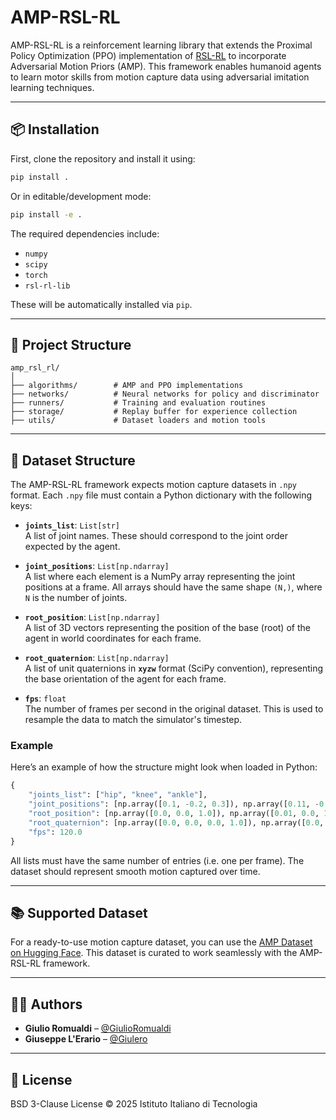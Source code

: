 # AMP-RSL-RL

AMP-RSL-RL is a reinforcement learning library that extends the Proximal Policy Optimization (PPO) implementation of [RSL-RL](https://github.com/leggedrobotics/rsl_rl) to incorporate Adversarial Motion Priors (AMP). This framework enables humanoid agents to learn motor skills from motion capture data using adversarial imitation learning techniques.

---

## 📦 Installation

First, clone the repository and install it using:

```bash
pip install .
```

Or in editable/development mode:

```bash
pip install -e .
```

The required dependencies include:

- `numpy`
- `scipy`
- `torch`
- `rsl-rl-lib`

These will be automatically installed via `pip`.

---

## 📂 Project Structure

```
amp_rsl_rl/
│
├── algorithms/        # AMP and PPO implementations
├── networks/          # Neural networks for policy and discriminator
├── runners/           # Training and evaluation routines
├── storage/           # Replay buffer for experience collection
├── utils/             # Dataset loaders and motion tools
```

---

## 📁 Dataset Structure

The AMP-RSL-RL framework expects motion capture datasets in `.npy` format. Each `.npy` file must contain a Python dictionary with the following keys:

- **`joints_list`**: `List[str]`  
  A list of joint names. These should correspond to the joint order expected by the agent.

- **`joint_positions`**: `List[np.ndarray]`  
  A list where each element is a NumPy array representing the joint positions at a frame. All arrays should have the same shape `(N,)`, where `N` is the number of joints.

- **`root_position`**: `List[np.ndarray]`  
  A list of 3D vectors representing the position of the base (root) of the agent in world coordinates for each frame.

- **`root_quaternion`**: `List[np.ndarray]`  
  A list of unit quaternions in **`xyzw`** format (SciPy convention), representing the base orientation of the agent for each frame.

- **`fps`**: `float`  
  The number of frames per second in the original dataset. This is used to resample the data to match the simulator's timestep.

### Example

Here’s an example of how the structure might look when loaded in Python:

```python
{
    "joints_list": ["hip", "knee", "ankle"],
    "joint_positions": [np.array([0.1, -0.2, 0.3]), np.array([0.11, -0.21, 0.31]), ...],
    "root_position": [np.array([0.0, 0.0, 1.0]), np.array([0.01, 0.0, 1.0]), ...],
    "root_quaternion": [np.array([0.0, 0.0, 0.0, 1.0]), np.array([0.0, 0.0, 0.1, 0.99]), ...],
    "fps": 120.0
}
```

All lists must have the same number of entries (i.e. one per frame). The dataset should represent smooth motion captured over time.

---

## 📚 Supported Dataset

For a ready-to-use motion capture dataset, you can use the [AMP Dataset on Hugging Face](https://huggingface.co/datasets/ami-iit/amp-dataset). This dataset is curated to work seamlessly with the AMP-RSL-RL framework.

---

## 🧑‍💻 Authors

- **Giulio Romualdi** – [@GiulioRomualdi](https://github.com/GiulioRomualdi)
- **Giuseppe L'Erario** – [@Giulero](https://github.com/Giulero)

---

## 📄 License

BSD 3-Clause License © 2025 Istituto Italiano di Tecnologia
